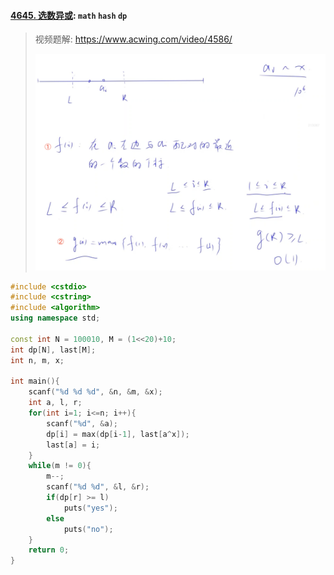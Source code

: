 #### [4645. 选数异或](https://www.acwing.com/problem/content/description/4648/): `math` `hash` `dp`

> 视频题解: https://www.acwing.com/video/4586/
>
> ![4645](/appendix/acwing-4645.png)

```CPP
#include <cstdio>
#include <cstring>
#include <algorithm>
using namespace std;

const int N = 100010, M = (1<<20)+10;
int dp[N], last[M];
int n, m, x;

int main(){
    scanf("%d %d %d", &n, &m, &x);
    int a, l, r;
    for(int i=1; i<=n; i++){
        scanf("%d", &a);
        dp[i] = max(dp[i-1], last[a^x]);
        last[a] = i;
    }
    while(m != 0){
        m--;
        scanf("%d %d", &l, &r);
        if(dp[r] >= l)
            puts("yes");
        else
            puts("no");
    }
    return 0;
}
```